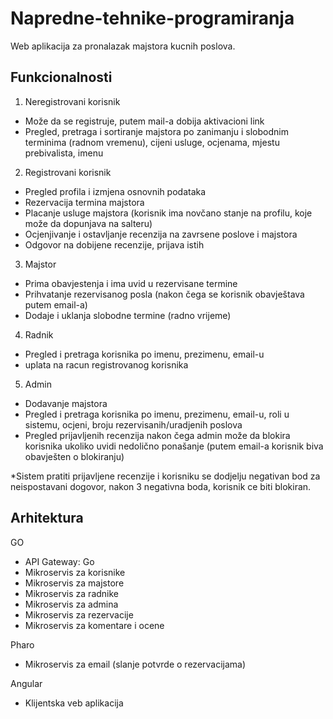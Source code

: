 # Napredne-tehnike-programiranja
Web aplikacija za pronalazak majstora kucnih poslova. 

## Funkcionalnosti

1. Neregistrovani korisnik
- Može da se registruje, putem mail-a dobija aktivacioni link
- Pregled, pretraga i sortiranje majstora po zanimanju i slobodnim terminima (radnom vremenu), cijeni usluge, ocjenama, mjestu prebivalista, imenu 

2. Registrovani korisnik
- Pregled profila i izmjena osnovnih podataka
- Rezervacija termina majstora
- Placanje usluge majstora (korisnik ima novčano stanje na profilu, koje može da dopunjava na salteru)
- Ocjenjivanje i ostavljanje recenzija na zavrsene poslove i majstora
- Odgovor na dobijene recenzije, prijava istih

3. Majstor
- Prima obavjestenja i ima uvid u rezervisane termine 
- Prihvatanje rezervisanog posla (nakon čega se korisnik obavještava putem email-a)
- Dodaje i uklanja slobodne termine (radno vrijeme)

4. Radnik
- Pregled i pretraga korisnika po imenu, prezimenu, email-u
- uplata na racun registrovanog korisnika

5. Admin
- Dodavanje majstora
- Pregled i pretraga korisnika po imenu, prezimenu, email-u, roli u sistemu, ocjeni, broju rezervisanih/uradjenih poslova 
- Pregled prijavljenih recenzija nakon čega admin može da blokira korisnika ukoliko uvidi nedolično ponašanje (putem email-a korisnik biva obavješten o blokiranju)

*Sistem pratiti prijavljene recenzije i korisniku se dodjelju negativan bod za neispostavani dogovor, nakon 3 negativna boda, korisnik ce biti blokiran.

## Arhitektura 

GO
- API Gateway: Go
- Mikroservis za korisnike
- Mikroservis za majstore
- Mikroservis za radnike
- Mikroservis za admina
- Mikroservis za rezervacije
- Mikroservis za komentare i ocene 

Pharo
- Mikroservis za email (slanje potvrde o rezervacijama)

Angular
- Klijentska veb aplikacija
